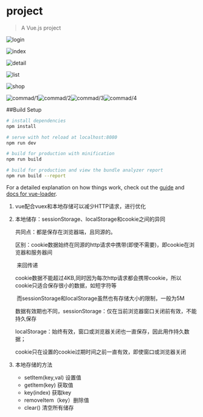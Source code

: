 # project

> A Vue.js project



![login](C:\Users\Administrator\AppData\Roaming\Typora\typora-user-images\1572005829859.png)

![index](C:\Users\Administrator\AppData\Roaming\Typora\typora-user-images\1572005905973.png)



![detail](C:\Users\Administrator\AppData\Roaming\Typora\typora-user-images\1572005930899.png)

![list](C:\Users\Administrator\AppData\Roaming\Typora\typora-user-images\1572005952387.png)

![shop](C:\Users\Administrator\AppData\Roaming\Typora\typora-user-images\1572005972646.png)

![commad/1](C:\Users\Administrator\AppData\Roaming\Typora\typora-user-images\1572005985499.png)![commad/2](C:\Users\Administrator\AppData\Roaming\Typora\typora-user-images\1572006000288.png)![commad/3](C:\Users\Administrator\AppData\Roaming\Typora\typora-user-images\1572006008748.png)![commad/4](C:\Users\Administrator\Desktop\1572006064626.png)

##Build Setup

``` bash
# install dependencies
npm install

# serve with hot reload at localhost:8080
npm run dev

# build for production with minification
npm run build

# build for production and view the bundle analyzer report
npm run build --report
```



For a detailed explanation on how things work, check out the [guide](http://vuejs-templates.github.io/webpack/) and [docs for vue-loader](http://vuejs.github.io/vue-loader).

1. vue配合vuex和本地存储可以减少HTTP请求，进行优化

2. 本地储存：sessionStorage、localStorage和cookie之间的异同

   共同点：都是保存在浏览器端，且同源的。

   区别：cookie数据始终在同源的http请求中携带(即使不需要)，即cookie在浏览器和服务器间

   ​			来回传递

   ​			cookie数据不能超过4KB,同时因为每次http请求都会携带cookie，所以cookie只适合保存很小的数据，如短字符等

   ​			而sessionStorage和localStorage虽然也有存储大小的限制，一般为5M

   ​			数据有效期也不同，sessionStorage：仅在当前浏览器窗口关闭前有效，不能持久保存

   ​			localStorage：始终有效，窗口或浏览器关闭也一直保存，因此用作持久数据；

   ​			cookie只在设置的cookie过期时间之前一直有效，即使窗口或浏览器关闭

3. 本地存储的方法

   - setItem(key,val) 设置值
   - getItem(key) 获取值
   - key(index) 获取key
   - removeItem（key）删除值
   - clear() 清空所有储存